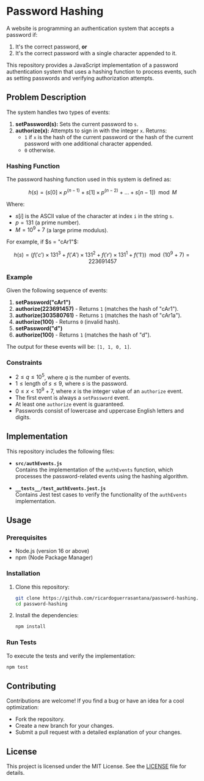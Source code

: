 # Password Hashing

A website is programming an authentication system that accepts a password if:
1. It's the correct password, **or**
2. It's the correct password with a single character appended to it.

This repository provides a JavaScript implementation of a password authentication system that uses a hashing function to process events, such as setting passwords and verifying authorization attempts.

## Problem Description

The system handles two types of events:
1. **setPassword(s):** Sets the current password to `s`.
2. **authorize(x):** Attempts to sign in with the integer `x`. Returns:
   - `1` if `x` is the hash of the current password or the hash of the current password with one additional character appended.
   - `0` otherwise.

### Hashing Function

The password hashing function used in this system is defined as:

$$ h(s) = (s[0] \times p^{(n-1)} + s[1] \times p^{(n-2)} + \dots + s[n-1]) \mod M $$

Where:
- $s[i]$ is the ASCII value of the character at index `i` in the string `s`.
- $p = 131$ (a prime number).
- $M = 10^9 + 7$ (a large prime modulus).

For example, if $s = "cAr1"$:

$$ h(s) = (f('c') \times 131^3 + f('A') \times 131^2 + f('r') \times 131^1 + f('1')) \mod (10^9 + 7) = 223691457 $$

### Example

Given the following sequence of events:

1. **setPassword("cAr1")**
2. **authorize(223691457)** - Returns `1` (matches the hash of "cAr1").
3. **authorize(303580761)** - Returns `1` (matches the hash of "cAr1a").
4. **authorize(100)** - Returns `0` (invalid hash).
5. **setPassword("d")**
6. **authorize(100)** - Returns `1` (matches the hash of "d").

The output for these events will be: `[1, 1, 0, 1]`.

### Constraints

- $2 \leq q \leq 10^5$, where $q$ is the number of events.
- $1 \leq \text{length of } s \leq 9$, where $s$ is the password.
- $0 \leq x < 10^9 + 7$, where $x$ is the integer value of an `authorize` event.
- The first event is always a `setPassword` event.
- At least one `authorize` event is guaranteed.
- Passwords consist of lowercase and uppercase English letters and digits.

## Implementation

This repository includes the following files:
- **`src/authEvents.js`**  
  Contains the implementation of the `authEvents` function, which processes the password-related events using the hashing algorithm.
  
- **`__tests__/test_authEvents.jest.js`**  
  Contains Jest test cases to verify the functionality of the `authEvents` implementation.

## Usage

### Prerequisites

- Node.js (version 16 or above)
- npm (Node Package Manager)

### Installation

1. Clone this repository:
	 ```bash
   git clone https://github.com/ricardoguerrasantana/password-hashing.git
   cd password-hashing
	```

2.  Install the dependencies:
    
    ```bash
    npm install
    ```
    

### Run Tests

To execute the tests and verify the implementation:

```bash
npm test
```

## Contributing

Contributions are welcome! If you find a bug or have an idea for a cool optimization:
- Fork the repository.
- Create a new branch for your changes.
- Submit a pull request with a detailed explanation of your changes.

## License
This project is licensed under the MIT License. See the [LICENSE](LICENSE) file for details.